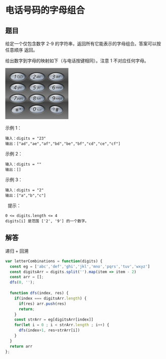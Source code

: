 # 电话号码的字母组合

## 题目
给定一个仅包含数字 2-9 的字符串，返回所有它能表示的字母组合。答案可以按 任意顺序 返回。

给出数字到字母的映射如下（与电话按键相同）。注意 1 不对应任何字母。

<img src='img/85-1.png' >

示例 1：
```
输入：digits = "23"
输出：["ad","ae","af","bd","be","bf","cd","ce","cf"]
```
示例 2：
```
输入：digits = ""
输出：[]
```
示例 3：
```
输入：digits = "2"
输出：["a","b","c"]
```
 
提示：
```
0 <= digits.length <= 4
digits[i] 是范围 ['2', '9'] 的一个数字。
```

## 解答
递归 + 回溯

```js
var letterCombinations = function(digits) {
  const eg = ['abc','def','ghi','jkl','mno','pqrs','tuv','wxyz']
  const digitsArr = digits.split('').map(item => item - 2)
  const arr = [];
  dfs(0, '');

  function dfs(index, res) {
    if(index === digitsArr.length) {
      if(res) arr.push(res)
      return;
    }
    const strArr = eg[digitsArr[index]] 
    for(let i = 0 ; i < strArr.length ; i++) {
      dfs(index+1, res+strArr[i])
    } 
  }
  return arr
};
```

